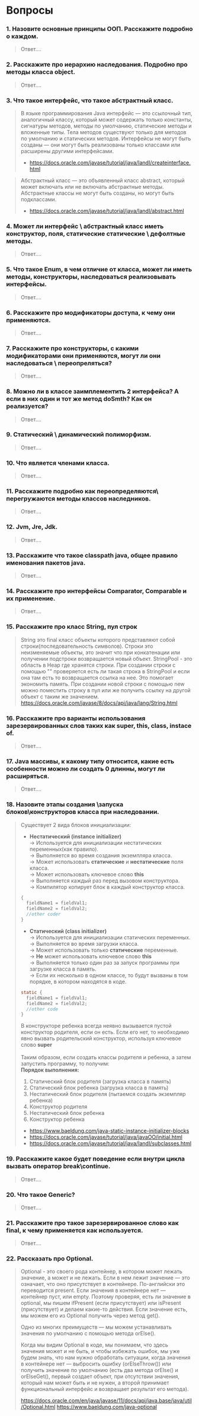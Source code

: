 # Вопросы

### 1. Назовите основные принципы ООП. Расскажите подробно о каждом.
> Ответ....

### 2. Расскажите про иерархию наследования. Подробно про методы класса object.
> Ответ....

### 3. Что такое интерфейс, что такое абстрактный класс.
> В языке программирования Java интерфейс — это ссылочный тип, аналогичный классу, который может содержать только константы, сигнатуры методов, методы по умолчанию, статические методы и вложенные типы. Тела методов существуют только для методов по умолчанию и статических методов. Интерфейсы не могут быть созданы — они могут быть реализованы только классами или расширены другими интерфейсами.
> * https://docs.oracle.com/javase/tutorial/java/IandI/createinterface.html

> Абстрактный класс — это объявленный класс abstract, который может включать или не включать абстрактные методы. Абстрактные классы не могут быть созданы, но могут быть подклассами.
> * https://docs.oracle.com/javase/tutorial/java/IandI/abstract.html

### 4. Может ли интерфейс \ абстрактный класс иметь конструктор, поля, статические статические \ дефолтные методы.
> Ответ....

### 5. Что такое Enum, в чем отличие от класса, может ли иметь методы, конструкторы, наследоваться реализовывать интерфейсы.
> Ответ....

### 6. Расскажите про модификаторы доступа, к чему они применяются.
> Ответ....

### 7. Расскажите про конструкторы, с какими модификаторами они применяются, могут ли они наследоваться \ переопреляться?
> Ответ....

### 8. Можно ли в классе заимплементить 2 интерфейса? А если в них один и тот же метод doSmth? Как он реализуется?
> Ответ....

### 9. Статический \ динамический полиморфизм.
> Ответ....

### 10. Что является членами класса.
> Ответ....

### 11. Расскажите подробно как переопределяются\ перегружаются методы классов наследников.
> Ответ....

### 12. Jvm, Jre, Jdk.
> Ответ....

### 13. Расскажите что такое classpath java, общее правило именования пакетов java.
> Ответ....

### 14. Расскажите про интерфейсы Comparator, Comparable и их применение.
> Ответ....

### 15. Расскажите про класс String, пул строк
> String это final класс объекты которого представляют собой строки(последовательность символов).
> Строки это неизменяемые объекты, это значит что при конкатенации или получении подстроки возвращается новый объект.
> StringPool - это область в Heap где хранятся строки. При создании строки с помощью "" проверяется есть ли такая строка
> в StringPool и если она там есть то возвращается ссылка на нее. Это помогает экономить память.
> При создании новой строки с помощью new можно поместить строку в пул или же получить ссылку на другой объект
> с таким же значением.  
> https://docs.oracle.com/javase/8/docs/api/java/lang/String.html

### 16. Расскажите про варианты использования зарезервированных слов таких как super, this, class, instace of.
> Ответ....

### 17. Java массивы, к какому типу относится, какие есть особенности можно ли создать 0 длинны, могут ли расширяться.
> Ответ....

### 18. Назовите этапы создания \запуска блоков\конструкторов класса при наследовании.
> Существует 2 вида блоков инициализации:
> * **Нестатический (instance initializer)**  
> -> Используется для инициализации нестатических переменных(как правило).  
> -> Выполняется во время создания экземпляра класса.  
> -> Может использовать **статические** и **нестатические** поля класса.  
> -> Может использовать ключевое слово **this**  
> -> Выполняется каждый раз перед вызовом конструктора.  
> -> Компилятор копирует блок в каждый конструктор класса.
> ```java
> {
>   fieldName1 = fieldVal1;
>   fieldName2 = fieldVal2;
>   //other coder
> }
> ```
> * **Статический (class initializer)**  
> -> Используется для инициализации статических переменных.  
> -> Выполняется во время загрузки класса.  
> -> Может использовать только **статические** переменные.  
> -> **Не** может использовать ключевое слово **this**  
> -> Выполняется только один раз за запуск программы при загрузке класса в память.  
> -> Если их несколько в одном классе, то будут вызваны в том порядке, в котором находятся в коде.
> ```java
> static {
>   fieldName1 = fieldVal1;
>   fieldName2 = fieldVal2;
>   //other code
> }
> ```
> В конструкторе ребенка всегда неявно вызывается пустой конструктор родителя, если он есть. 
> Если его нет, то необходимо явно вызвать родительский конструктор, используя ключевое слово **super**  
> <br/>
> Таким образом, если создать классы родителя и ребенка, а затем запустить программу, то получим:  
> **Порядок выполнения:**
> 1. Статический блок родителя (загрузка класса в память)
> 2. Статический блок ребенка (загрузка класса в память)
> 3. Нестатический блок родителя (пытаемся создать экземпляр ребенка)
> 4. Конструктор родителя
> 5. Нестатический блок ребенка
> 6. Конструктор ребенка  
> * https://www.baeldung.com/java-static-instance-initializer-blocks  
> * https://docs.oracle.com/javase/tutorial/java/javaOO/initial.html
> * https://docs.oracle.com/javase/tutorial/java/IandI/subclasses.html

### 19. Расскажите какое будет поведение если внутри цикла вызвать оператор break\continue.
> Ответ....

### 20. Что такое Generic?
> Ответ....

### 21. Расскажите про такое зарезервированное слово как final, к чему применяется как используется.
> Ответ....

### 22. Рассказать про Optional.
> Optional - это своего рода контейнер, в котором может лежать значение, а может и не лежать. 
> Если в нем лежит значение — это означает, что оно присутствует в контейнере. По-английски это переводится present. 
> Если значения в контейнере нет — контейнер пуст, или empty. Поэтому проверяя, есть ли значение в optional, 
> мы пишем ifPresent (если присутствует) или isPresent (присутствует) и делаем какие-то действия. Если значение есть, 
> мы можем его из Optional получить через метод get().
> 
> Одно из многих преимуществ — мы можем устанавливать значения по умолчанию с помощью метода orElse().
> 
> Когда мы видим Optional в коде, мы понимаем, что здесь значения может и не быть, и чтобы избежать ошибок, мы уже 
> будем знать, что нам нужно обработать ситуации, когда значения в контейнере нет — выбросить ошибку (orElseThrow()) 
> или получить значение по умолчанию (есть два метода orElse() и orElseGet(), первый создает объект, при отсутствии 
> значения, который нам может быть и не нужен, а второй принимает функциональный интерфейс и возвращает результат его 
> метода).
> 
> https://docs.oracle.com/en/java/javase/11/docs/api/java.base/java/util/Optional.html
> https://www.baeldung.com/java-optional